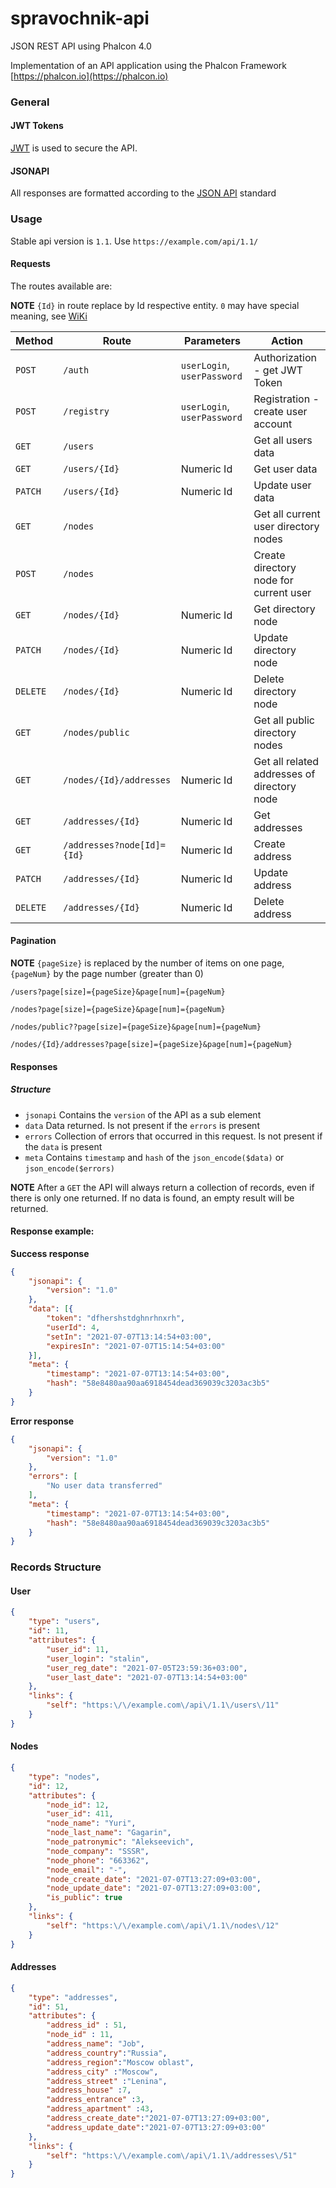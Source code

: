 # spravochnik-api
JSON REST API using Phalcon 4.0

Implementation of an API application using the Phalcon Framework [https://phalcon.io](https://phalcon.io)
### General

#### JWT Tokens
[JWT](https://jwt.io) is used to secure the API. 

#### JSONAPI
All responses are formatted according to the [JSON API](https://jsonapi.org) standard

### Usage

Stable api version is `1.1`. Use `https://example.com/api/1.1/`

#### Requests
The routes available are:

**NOTE** `{Id}` in route replace by Id respective entity. `0` may have special meaning, see [WiKi](https://github.com/COnfuchiy/SPRAVOCHNIK/wiki)  

| Method  | Route                     | Parameters                 | Action                                      |
|---------|---------------------------|----------------------------|---------------------------------------------|
| `POST`  | `/auth`                   | `userLogin`, `userPassword`| Authorization - get JWT Token               |
| `POST`  | `/registry`               | `userLogin`, `userPassword`| Registration - create user account          |
| `GET`   | `/users`                  |                            | Get all users data                          |
| `GET`   | `/users/{Id}`             | Numeric Id                 | Get user data            |                  |
| `PATCH` | `/users/{Id}`             | Numeric Id                 | Update user data                            |
| `GET`   | `/nodes`                  |                            | Get all current user directory nodes        |
| `POST`  | `/nodes`                  |                            | Create directory node for current user      |
| `GET`   | `/nodes/{Id}`             | Numeric Id                 | Get directory node                          |
| `PATCH` | `/nodes/{Id}`             | Numeric Id                 | Update directory node                       |
| `DELETE`| `/nodes/{Id}`             | Numeric Id                 | Delete directory node                       |
| `GET`   | `/nodes/public`           |                            | Get all public directory nodes              |
| `GET`   | `/nodes/{Id}/addresses`   | Numeric Id                 | Get all related addresses of directory node |
| `GET`   | `/addresses/{Id}`         | Numeric Id                 | Get addresses                               |
| `GET`   | `/addresses?node[Id]={Id}`| Numeric Id                 | Create address                              |
| `PATCH` | `/addresses/{Id}`         | Numeric Id                 | Update address                              |
| `DELETE`| `/addresses/{Id}`         | Numeric Id                 | Delete address                              |

#### Pagination

**NOTE** `{pageSize}` is replaced by the number of items on one page, `{pageNum}` by the page number (greater than 0) 

`/users?page[size]={pageSize}&page[num]={pageNum}`

`/nodes?page[size]={pageSize}&page[num]={pageNum}`

`/nodes/public??page[size]={pageSize}&page[num]={pageNum}`

`/nodes/{Id}/addresses?page[size]={pageSize}&page[num]={pageNum}`

#### Responses
##### Structure
- `jsonapi` Contains the `version` of the API as a sub element
- `data` Data returned. Is not present if the `errors` is present
- `errors` Collection of errors that occurred in this request. Is not present if the `data` is present
- `meta` Contains `timestamp` and `hash` of the `json_encode($data)` or `json_encode($errors)` 

**NOTE** After a `GET` the API will always return a collection of records, even if there is only one returned. If no data is found, an empty result will be returned.

#### Response example:
**Success response**
```json
{
    "jsonapi": {
        "version": "1.0"
    },
    "data": [{
        "token": "dfhershstdghnrhnxrh",
        "userId": 4,
        "setIn": "2021-07-07T13:14:54+03:00",
        "expiresIn": "2021-07-07T15:14:54+03:00"
    }],
    "meta": {
        "timestamp": "2021-07-07T13:14:54+03:00",
        "hash": "58e8480aa90aa6918454dead369039c3203ac3b5"
    }
}
```
**Error response**

```json
{
    "jsonapi": {
        "version": "1.0"
    },
    "errors": [
        "No user data transferred"
    ],
    "meta": {
        "timestamp": "2021-07-07T13:14:54+03:00",
        "hash": "58e8480aa90aa6918454dead369039c3203ac3b5"
    }
}
```

### Records Structure
#### User
```json
{
    "type": "users",
    "id": 11,
    "attributes": {
        "user_id": 11,
        "user_login": "stalin",
        "user_reg_date": "2021-07-05T23:59:36+03:00",
        "user_last_date": "2021-07-07T13:14:54+03:00"
    },
    "links": {
        "self": "https:\/\/example.com\/api\/1.1\/users\/11"
    }
}
```
#### Nodes
```json
{
    "type": "nodes",
    "id": 12,
    "attributes": {
        "node_id": 12,
        "user_id": 411,
        "node_name": "Yuri",
        "node_last_name": "Gagarin",
        "node_patronymic": "Alekseevich",
        "node_company": "SSSR",
        "node_phone": "663362",
        "node_email": "-",
        "node_create_date": "2021-07-07T13:27:09+03:00",
        "node_update_date": "2021-07-07T13:27:09+03:00",
        "is_public": true
    },
    "links": {
        "self": "https:\/\/example.com\/api\/1.1\/nodes\/12"
    }
}
```
#### Addresses
```json
{
    "type": "addresses",
    "id": 51,
    "attributes": {
        "address_id" : 51,
        "node_id" : 11,
        "address_name": "Job", 
        "address_country":"Russia",  
        "address_region":"Moscow oblast", 
        "address_city" :"Moscow",
        "address_street" :"Lenina",
        "address_house" :7,
        "address_entrance" :3,
        "address_apartment" :43,
        "address_create_date":"2021-07-07T13:27:09+03:00",
        "address_update_date":"2021-07-07T13:27:09+03:00"
    },
    "links": {
        "self": "https:\/\/example.com\/api\/1.1\/addresses\/51"
    }
}
```